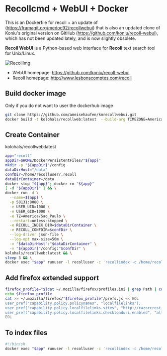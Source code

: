 # Recollcmd + WebUI + Docker

This is an Dockerfile for recoll + an update of (<https://framagit.org/medoc92/recollwebui>) that is also an updated clone of Koniu's original version on GitHub (<https://github.com/koniu/recoll-webui>), which has not been updated lately, and is now slightly obsolete.

**Recoll WebUI** is a Python-based web interface for **Recoll** text search tool for Unix/Linux.

![RecollImg](http://i.imgur.com/n8qTnBg.png)

* WebUI homepage: <https://github.com/koniu/recoll-webui>
* Recoll homepage: <http://www.lesbonscomptes.com/recoll>

## Build docker image

Only if you do not want to user the dockerhub image

```sh
git clone https://github.com/ameisehaufen/kmrecollwebui.git
docker build -t kolohals/recollweb:latest  --build-arg TIMEZONE=America/Sao_Paulo -f Dockerfile-recollwebui .
```

## Create Container

kolohals/recollweb:latest

```sh
app="recoll"
appDir=$HOME/DockerPersistentFiles/"${app}"
mkdir -p "${appDir}"/config
dataDirHost="/data"
confDir=/home/recolluser/.recoll
dataDirContainer=/data
docker stop "${app}"; docker rm "${app}"
[ -d "${appDir}" ] && \
docker run -d \
  --name=${app} \
  -p 58131:8080 \
  -e USER_UID=1000 \
  -e USER_GID=1000 \
  -e TZ=America/Sao_Paulo \
  --restart=unless-stopped \
  -e RECOLL_INDEX_DIR=$dataDirContainer \
  -e RECOLL_CONFDIR=$confDir \
  --log-driver json-file \
  --log-opt max-size=50m \
  -v "$dataDirHost":"$dataDirContainer" \
  -v "${appDir}"/config:"$confDir" \
kolohals/recollweb:latest && \
sleep 3 && \
docker exec "$app" runuser -l recolluser -c 'recollindex -c /home/recolluser/.recoll/'
```

## Add firefox extended support

```sh
firefox_profile="$(cat ~/.mozilla/firefox/profiles.ini | grep Path | cut -d '=' -f2 | grep default | tail -n 1)"
echo $firefox_profile
cat >> ~/.mozilla/firefox/"$firefox_profile"/prefs.js << EOL
user_pref("capability.policy.policynames", "localfilelinks");
user_pref("capability.policy.localfilelinks.sites", "http://razorcrest:58131 http://razorcrest");
user_pref("capability.policy.localfilelinks.checkloaduri.enabled", "allAccess");
EOL
```

## To index files

```sh
#!/bin/sh
docker exec "$app" runuser -l recolluser -c 'recollindex -c /home/recolluser/.recoll/'
```
